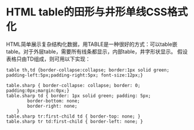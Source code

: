 # HTML table的田形与井形单线CSS格式化

HTML简单展示复杂结构化数据，用TABLE是一种很好的方式：可以table嵌table。对于外层table，需要所有线条都显示，内部table，井字形状显示。
假设表格只由TD组成，则可用以下实现：
```
table th,td {border-collapse:collapse; border:1px solid green; padding-left:5px;padding-right:5px; font-size:12px;}
     
table.sharp { border-collapse: collapse; border: 0;  padding:0px;margin:0px;}
table.sharp td { border: 1px solid green; padding: 5px;
        border-bottom: none;
        border-right: none;
    }
table.sharp tr:first-child td { border-top: none; }    
table.sharp tr td:first-child { border-left: none; }
```
